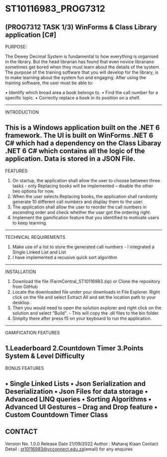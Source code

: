# ST10116983_PROG7312
(PROG7312 TASK 1/3) WinForms & Class Library application [C#]
-------------------------------------------------------------------------------------------------------
PURPOSE:

The Dewey Decimal System is fundamental to how everything is organised in the library. But the head librarian has found that even novice librarians sometimes get bored when they must learn about the details of the system. The purpose of the training software that you will develop for the library, is to make learning about the system fun and engaging.
After using the training software, the user must be able to:

• Identify which broad area a book belongs to.
• Find the call number for a specific topic.
• Correctly replace a book in its position on a shelf.

-------------------------------------------------------------------------------------------------------
INTRODUCTION

This is a Windows application built on the .NET 6 framework. The UI is built on WinForms .NET 6 C# which had a dependency on the Class Libaray .NET 6 C# which contains all the logic of the application. Data is stored in a JSON File.
-------------------------------------------------------------------------------------------------------
FEATURES:

1. On startup, the application shall allow the user to choose between three tasks - only Replacing books will be implemented – disable the other two options for now.
2. When the user selects Replacing books, the application shall randomly generate 10 different call numbers and display them to the user.
3. The application shall allow the user to reorder the call numbers in ascending order and check whether the user got the ordering right.
4. Implement the gamification feature that you identified to motivate users to keep learning.
-------------------------------------------------------------------------------------------------------
TECHNICAL REQUIREMENTS
1. Make use of a list to store the generated call numbers - I integrated a Single Linked List and List
2. I have implemented a recusive quick sort algorithm 
-------------------------------------------------------------------------------------------------------
INSTALLATION
1. Download the file (FarmCentral_ST10116983.zip) or Clone the repository from GitHub
2. Locate the downloaded file under your downloads in File Explorer. Right click on the file and select Extract All and set the location path to your desktop.
3.  Then you would need to open the solution explorer and right click on the solution and select "Build". - This will copy the .dll files to the bin folder.
4. Simplty there after press f5 on your keyboard to run the application.
-------------------------------------------------------------------------------------------------------
GAMIFICATION FEATURES

1.Leaderboard
2.Countdown Timer
3.Points System & Level Difficulty
-------------------------------------------------------------------------------------------------------
BONUS FEATURES

• Single Linked Lists
• Json Serialization and Deserialization
• Json Files for data storage
• Advanced LINQ queries
• Sorting Algorithms
• Advanced UI Gestures – Drag and Drop feature
• Custom Countdown Timer Class
-------------------------------------------------------------------------------------------------------

CONTACT
---------
Version No. 1.0.0
Release Date 21/09/2022
Author : Maharaj Kiaan
Contact Detail : st10116983@vcconnect.edu.za(email) for any enquires 
